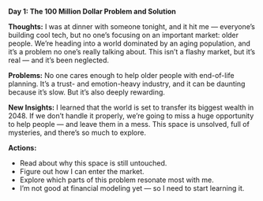 
**Day 1: The 100 Million Dollar Problem and Solution**

**Thoughts:**
I was at dinner with someone tonight, and it hit me — everyone’s building cool tech, but no one’s focusing on an important market: older people. We’re heading into a world dominated by an aging population, and it’s a problem no one’s really talking about. This isn’t a flashy market, but it’s real — and it’s been neglected.

**Problems:**
No one cares enough to help older people with end-of-life planning. It’s a trust- and emotion-heavy industry, and it can be daunting because it’s slow. But it’s also deeply rewarding.

**New Insights:**
I learned that the world is set to transfer its biggest wealth in 2048. If we don’t handle it properly, we’re going to miss a huge opportunity to help people — and leave them in a mess. This space is unsolved, full of mysteries, and there’s so much to explore.

**Actions:**

* Read about why this space is still untouched.
* Figure out how I can enter the market.
* Explore which parts of this problem resonate most with me.
* I’m not good at financial modeling yet — so I need to start learning it.


